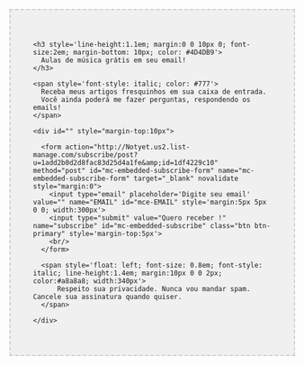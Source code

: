 <div style="float: left; background:#f0f0f0; border:2px dashed #ccc; width:100%; margin-top:30px">

  <div class="" style='float: left; padding:40px'>
    
    <h3 style='line-height:1.1em; margin:0 0 10px 0; font-size:2em; margin-bottom: 10px; color: #4D4DB9'>
      Aulas de música grátis em seu email!
    </h3>

    <span style='font-style: italic; color: #777'>
      Receba meus artigos fresquinhos em sua caixa de entrada.
      Você ainda poderá me fazer perguntas, respondendo os emails!
    </span>
      
    <div id="" style="margin-top:10px">
      
      <form action="http://Notyet.us2.list-manage.com/subscribe/post?u=1add2b0d2d8fac83d25d4a1fe&amp;id=1df4229c10" method="post" id="mc-embedded-subscribe-form" name="mc-embedded-subscribe-form" target="_blank" novalidate style="margin:0">
        <input type="email" placeholder='Digite seu email' value="" name="EMAIL" id="mce-EMAIL" style='margin:5px 5px 0 0; width:300px'>
        <input type="submit" value="Quero receber !" name="subscribe" id="mc-embedded-subscribe" class="btn btn-primary" style='margin-top:5px'>
        <br/>
      </form>

      <span style='float: left; font-size: 0.8em; font-style: italic; line-height:1.4em; margin:10px 0 0 2px; color:#a8a8a8; width:340px'>
          Respeito sua privacidade. Nunca vou mandar spam. Cancele sua assinatura quando quiser.
      </span>

    </div>

  </div>
  
</div>

<script type="text/javascript" charset="utf-8">
  $(function(){
    $('#link_assinar_email').click(function(e){
      $('#mc-embedded-subscribe').slideDown();
      _gaq.push(['_trackEvent', 'assinar', 'submit', 'email', 1]);
    });
</script>